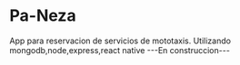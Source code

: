 # Pa-Neza
App para reservacion de servicios de mototaxis. Utilizando mongodb,node,express,react native 
---En construccion---

